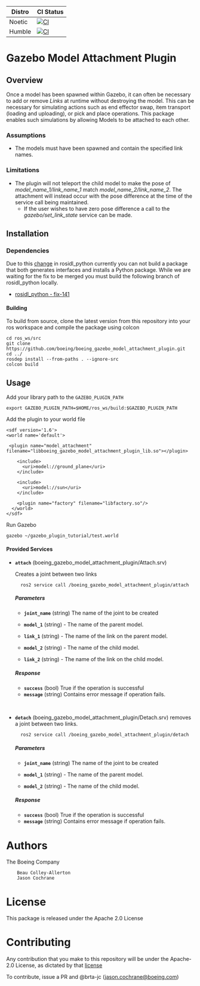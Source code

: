 | Distro | CI Status                                                                                                                                                                                                 |
| ------ | --------------------------------------------------------------------------------------------------------------------------------------------------------------------------------------------------------- |
| Noetic | [![CI](https://github.com/Boeing/boeing_gazebo_model_attachment_plugin/actions/workflows/main.yml/badge.svg?branch=noetic)](https://github.com/Boeing/boeing_gazebo_model_attachment_plugin/actions/workflows/main.yml) |
| Humble | [![CI](https://github.com/Boeing/boeing_gazebo_model_attachment_plugin/actions/workflows/main.yml/badge.svg?branch=humble)](https://github.com/Boeing/boeing_gazebo_model_attachment_plugin/actions/workflows/main.yml) |

# Gazebo Model Attachment Plugin

## Overview

 Once a model has been spawned within Gazebo, it can often be necessary to add or remove _Links_ at runtime without destroying the model. This can be necessary for simulating actions such as end effector swap, item transport (loading and uploading), or pick and place operations. This package enables such simulations by allowing Models to be attached to each other.

### Assumptions

- The models must have been spawned and contain the specified link names.

### Limitations

- The plugin will not teleport the child model to make the pose of  _model_name_1/link_name_1_ match _model_name_2/link_name_2_. The attachment will instead occur with the pose difference at the time of the service call being maintained.
  - If the user wishes to have zero pose difference a call to the _gazebo/set_link_state_ service can be made.

## Installation

### Dependencies
Due to this [change](https://github.com/ros2/rosidl_python/pull/131) in rosidl_python currently you can not build a package that both generates interfaces and installs a Python package. While we are waiting for the fix to be merged you must build the following branch of rosidl_python locally.

- [rosidl_python - fix-141](https://github.com/knorth55/rosidl_python/tree/fix-141)


#### Building

To build from source, clone the latest version from this repository into your ros workspace and compile the package using colcon

	cd ros_ws/src
	git clone https://github.com/boeing/boeing_gazebo_model_attachment_plugin.git
	cd ../
	rosdep install --from-paths . --ignore-src
	colcon build

## Usage

Add your library path to the `GAZEBO_PLUGIN_PATH`

    export GAZEBO_PLUGIN_PATH=$HOME/ros_ws/build:$GAZEBO_PLUGIN_PATH

Add the plugin to your world file
    
    <sdf version='1.6'>
    <world name='default'>

     <plugin name="model_attachment" filename="libboeing_gazebo_model_attachment_plugin_lib.so"></plugin>
        
        <include>
          <uri>model://ground_plane</uri>
        </include>

        <include>
          <uri>model://sun</uri>
        </include>

        <plugin name="factory" filename="libfactory.so"/>
      </world>
    </sdf>

Run Gazebo

    gazebo ~/gazebo_plugin_tutorial/test.world

#### Provided Services

* **`attach`** (boeing_gazebo_model_attachment_plugin/Attach.srv)

	Creates a joint between two links

		ros2 service call /boeing_gazebo_model_attachment_plugin/attach

  ##### Parameters

  * **`joint_name`** (string)
  The name of the joint to be created

  * **`model_1`** (string) -
	The name of the parent model.

  * **`link_1`** (string) -
  The name of the link on the parent model.
  
  * **`model_2`** (string) -
	The name of the child model.

  * **`link_2`** (string) -
  The name of the link on the child model.

  ##### Response
  * **`success`** (bool)
  True if the operation is successful
  * **`message`** (string)
  Contains error message if operation fails.
<br>

* **`detach`** (boeing_gazebo_model_attachment_plugin/Detach.srv)
  removes a joint between two links.

		ros2 service call /boeing_gazebo_model_attachment_plugin/detach

  ##### Parameters
  * **`joint_name`** (string)
  The name of the joint to be created

  * **`model_1`** (string) -
	The name of the parent model.
  
  * **`model_2`** (string) -
	The name of the child model.

  ##### Response
  * **`success`** (bool)
  True if the operation is successful
  * **`message`** (string)
  Contains error message if operation fails.
# Authors
The Boeing Company

     	Beau Colley-Allerton
     	Jason Cochrane

# License

This package is released under the Apache 2.0 License

# Contributing

Any contribution that you make to this repository will
be under the Apache-2.0 License, as dictated by that
[license](http://www.apache.org/licenses/LICENSE-2.0)

To contribute, issue a PR and @brta-jc (jason.cochrane@boeing.com)
